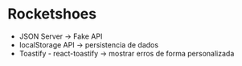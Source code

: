 # Rocketshoes

- JSON Server -> Fake API
- localStorage API -> persistencia de dados
- Toastify - react-toastify -> mostrar erros de forma personalizada